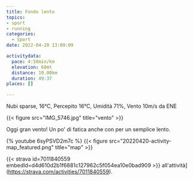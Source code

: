 ```yaml
---
title: Fondo lento
topics:
- sport
- running
categories: 
  - Sport
date: 2022-04-20 13:09:09

activitydata:
  pace: 4:58min/km
  elevation: 60mt
  distance: 10.00km
  duration: 49:37
places: []

---
```


Nubi sparse, 16°C, Percepito 16°C, Umidità 71%, Vento 10m/s da ENE

{{< figure src="IMG_5746.jpg" title="vento" >}}

<!--more-->

Oggi gran vento! Un po' di fatica anche con per un semplice lento.

{% youtube 6syPSVD2m7c %}
{{<  figure src="20220420-activity-map_featured.png" title="map" >}}

{{< strava id=7011840559 embedId=d4d610d2b1f6881c127962c5f054ea10e0bad909 >}} all'attività](https://strava.com/activities/7011840559).
